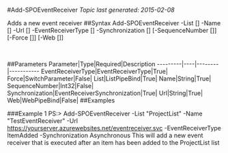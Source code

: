 #Add-SPOEventReceiver
*Topic last generated: 2015-02-08*

Adds a new event receiver
##Syntax
    Add-SPOEventReceiver -List [<ListPipeBind>] -Name [<String>] -Url [<String>] -EventReceiverType [<EventReceiverType>] -Synchronization [<EventReceiverSynchronization>] [-SequenceNumber [<Int32>]] [-Force [<SwitchParameter>]] [-Web [<WebPipeBind>]]

&nbsp;

##Parameters
Parameter|Type|Required|Description
---------|----|--------|-----------
EventReceiverType|EventReceiverType|True|
Force|SwitchParameter|False|
List|ListPipeBind|True|
Name|String|True|
SequenceNumber|Int32|False|
Synchronization|EventReceiverSynchronization|True|
Url|String|True|
Web|WebPipeBind|False|
##Examples

###Example 1
    PS:> Add-SPOEventReceiver -List "ProjectList" -Name "TestEventReceiver" -Url https://yourserver.azurewebsites.net/eventreceiver.svc -EventReceiverType ItemAdded -Synchronization Asynchronous
This will add a new event receiver that is executed after an item has been added to the ProjectList list
